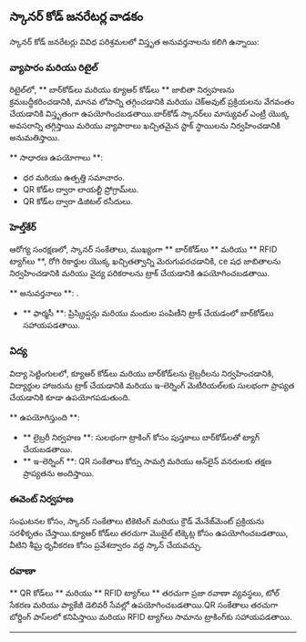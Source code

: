 ## స్కానర్ కోడ్ జనరేటర్ల వాడకం

స్కానర్ కోడ్ జనరేటర్లు వివిధ పరిశ్రమలలో విస్తృత అనువర్తనాలను కలిగి ఉన్నాయి:

### వ్యాపారం మరియు రిటైల్
రిటైల్‌లో, ** బార్‌కోడ్‌లు మరియు క్యూఆర్ కోడ్‌లు ** జాబితా నిర్వహణను క్రమబద్ధీకరించడానికి, మానవ లోపాన్ని తగ్గించడానికి మరియు చెక్అవుట్ ప్రక్రియలను వేగవంతం చేయడానికి విస్తృతంగా ఉపయోగించబడతాయి.బార్‌కోడ్ స్కానర్‌లు మాన్యువల్ ఎంట్రీ యొక్క అవసరాన్ని తగ్గిస్తాయి మరియు వ్యాపారాలు ఖచ్చితమైన స్టాక్ స్థాయిలను నిర్వహించడానికి అనుమతిస్తాయి.

** సాధారణ ఉపయోగాలు **:
- ధర మరియు ఉత్పత్తి సమాచారం.
- QR కోడ్‌ల ద్వారా లాయల్టీ ప్రోగ్రామ్‌లు.
- QR కోడ్‌ల ద్వారా డిజిటల్ రసీదులు.

### హెల్త్‌కేర్
ఆరోగ్య సంరక్షణలో, స్కానర్ సంకేతాలు, ముఖ్యంగా ** బార్‌కోడ్‌లు ** మరియు ** RFID ట్యాగ్‌లు **, రోగి రికార్డుల యొక్క ఖచ్చితత్వాన్ని మెరుగుపరచడానికి, ce షధ జాబితాలను నిర్వహించడానికి మరియు వైద్య పరికరాలను ట్రాక్ చేయడానికి ఉపయోగించబడతాయి.

** అనువర్తనాలు **:
.
- ** ఫార్మసీ **: ప్రిస్క్రిప్షన్లు మరియు మందుల పంపిణీని ట్రాక్ చేయడంలో బార్‌కోడ్‌లు సహాయపడతాయి.

### విద్య
విద్యా సెట్టింగులలో, క్యూఆర్ కోడ్‌లు మరియు బార్‌కోడ్‌లను లైబ్రరీలను నిర్వహించడానికి, విద్యార్థుల హాజరును ట్రాక్ చేయడానికి మరియు ఇ-లెర్నింగ్ మెటీరియల్‌లకు సులభంగా ప్రాప్యత చేయడానికి కూడా ఉపయోగపడుతుంది.

** ఉపయోగిస్తుంది **:
- ** లైబ్రరీ నిర్వహణ **: సులభంగా ట్రాకింగ్ కోసం పుస్తకాలు బార్‌కోడ్‌లతో ట్యాగ్ చేయబడతాయి.
- ** ఇ-లెర్నింగ్ **: QR సంకేతాలు కోర్సు సామగ్రి మరియు ఆన్‌లైన్ వనరులకు తక్షణ ప్రాప్యతను అందిస్తాయి.

### ఈవెంట్ నిర్వహణ
సంఘటనల కోసం, స్కానర్ సంకేతాలు టికెటింగ్ మరియు క్రౌడ్ మేనేజ్‌మెంట్ ప్రక్రియను సరళీకృతం చేస్తాయి.క్యూఆర్ కోడ్‌లు తరచుగా మొబైల్ టిక్కెట్ల కోసం ఉపయోగించబడతాయి, వీటిని శీఘ్ర ధృవీకరణ కోసం ప్రవేశద్వారం వద్ద స్కాన్ చేయవచ్చు.

### రవాణా
** QR కోడ్‌లు ** మరియు ** RFID ట్యాగ్‌లు ** తరచుగా ప్రజా రవాణా వ్యవస్థలు, టోల్ సేకరణ మరియు ప్యాకేజీ డెలివరీ సేవల్లో ఉపయోగించబడతాయి.QR సంకేతాలు తరచుగా బోర్డింగ్ పాస్‌లలో కనిపిస్తాయి మరియు RFID ట్యాగ్‌లు సామాను ట్రాకింగ్‌కు సహాయపడతాయి.

---